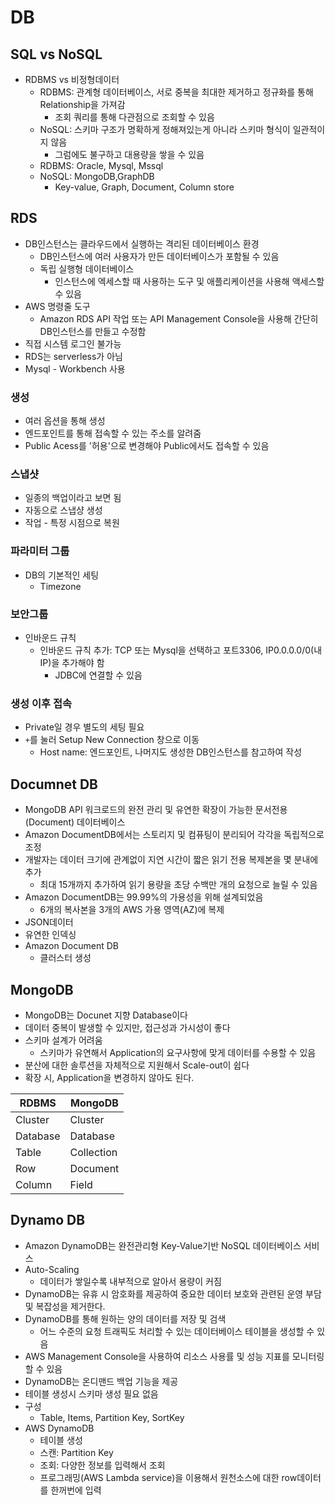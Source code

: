 # DB
## SQL vs NoSQL
- RDBMS vs 비정형데이터
    + RDBMS: 관계형 데이터베이스, 서로 중복을 최대한 제거하고 정규화를 통해 Relationship을 가져감  
        - 조회 쿼리를 통해 다관점으로 조회할 수 있음
    + NoSQL: 스키마 구조가 명확하게 정해져있는게 아니라 스키마 형식이 일관적이지 않음
        - 그럼에도 불구하고 대용량을 쌓을 수 있음
    + RDBMS: Oracle, Mysql, Mssql
    + NoSQL: MongoDB,GraphDB 
        - Key-value, Graph, Document, Column store

## RDS
- DB인스턴스는 클라우드에서 실행하는 격리된 데이터베이스 환경
    + DB인스턴스에 여러 사용자가 만든 데이터베이스가 포함될 수 있음
    + 독립 실행형 데이터베이스
        - 인스턴스에 엑세스할 때 사용하는 도구 및 애플리케이션을 사용해 액세스할 수 있음
- AWS 명령줄 도구
    + Amazon RDS API 작업 또는 API Management Console을 사용해 간단히 DB인스턴스를 만들고 수정함
- 직접 시스템 로그인 불가능
- RDS는 serverless가 아님
- Mysql - Workbench 사용

### 생성
- 여러 옵션을 통해 생성
- 엔드포인트를 통해 접속할 수 있는 주소를 알려줌
- Public Acess를 '허용'으로 변경해야 Public에서도 접속할 수 있음

### 스냅샷
- 일종의 백업이라고 보면 됨
- 자동으로 스냅샹 생성
- 작업 - 특정 시점으로 복원

### 파라미터 그룹
- DB의 기본적인 세팅
    + Timezone

### 보안그룹
- 인바운드 규칙
    + 인바운드 규칙 추가: TCP 또는 Mysql을 선택하고 포트3306, IP0.0.0.0/0(내IP)을 추가해야 함
        - JDBC에 연결할 수 있음

### 생성 이후 접속
- Private일 경우 별도의 세팅 필요
- `+`를 눌러 Setup New Connection 창으로 이동
    + Host name: 엔드포인트, 나머지도 생성한 DB인스턴스를 참고하여 작성

## Documnet DB
- MongoDB API 워크로드의 완전 관리 및 유연한 확장이 가능한 문서전용(Document) 데이터베이스
- Amazon DocumentDB에서는 스토리지 및 컴퓨팅이 분리되어 각각을 독립적으로 조정
- 개발자는 데이터 크기에 관계없이 지연 시간이 짧은 읽기 전용 복제본을 몇 분내에 추가
    + 최대 15개까지 추가하여 읽기 용량을 초당 수백만 개의 요청으로 늘릴 수 있음
- Amazon DocumentDB는 99.99%의 가용성을 위해 설계되었음
    + 6개의 복사본을 3개의 AWS 가용 영역(AZ)에 복제
- JSON데이터
- 유연한 인덱싱
- Amazon Document DB
    + 클러스터 생성

## MongoDB
- MongoDB는 Docunet 지향 Database이다
- 데이터 중복이 발생할 수 있지만, 접근성과 가시성이 좋다
- 스키마 설계가 어려움
    + 스키마가 유연해서 Application의 요구사항에 맞게 데이터를 수용할 수 있음
- 분산에 대한 솔루션을 자체적으로 지원해서 Scale-out이 쉽다
- 확장 시, Application을 변경하지 않아도 된다.

|RDBMS|MongoDB|
|---|---|
|Cluster|Cluster|
|Database|Database|
|Table|Collection|
|Row|Document|
|Column|Field|

## Dynamo DB
- Amazon DynamoDB는 완전관리형 Key-Value기반 NoSQL 데이터베이스 서비스
- Auto-Scaling
    + 데이터가 쌓일수록 내부적으로 알아서 용량이 커짐
- DynamoDB는 유휴 시 암호화를 제공하여 중요한 데이터 보호와 관련된 운영 부담 및 복잡성을 제거한다.
- DynamoDB를 통해 원하는 양의 데이터를 저장 및 검색
    + 어느 수준의 요청 트래픽도 처리할 수 있는 데이터베이스 테이블을 생성할 수 있음
- AWS Management Console을 사용하여 리소스 사용률 및 성능 지표를 모니터링할 수 있음
- DynamoDB는 온디맨드 백업 기능을 제공
- 테이블 생성시 스키마 생성 필요 없음 
- 구성
    + Table, Items, Partition Key, SortKey
- AWS DynamoDB
    + 테이블 생성
    + 스캔: Partition Key
    + 조회: 다양한 정보를 입력해서 조회
    + 프로그래밍(AWS Lambda service)을 이용해서 원천소스에 대한 row데이터를 한꺼번에 입력